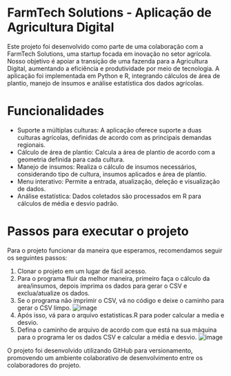 # FarmTech Solutions - Aplicação de Agricultura Digital
Este projeto foi desenvolvido como parte de uma colaboração com a FarmTech Solutions, uma startup focada em inovação no setor agrícola. Nosso objetivo é apoiar a transição de uma fazenda para a Agricultura Digital, aumentando a eficiência e produtividade por meio de tecnologia. A aplicação foi implementada em Python e R, integrando cálculos de área de plantio, manejo de insumos e análise estatística dos dados agrícolas.

# Funcionalidades
- Suporte a múltiplas culturas: A aplicação oferece suporte a duas culturas agrícolas, definidas de acordo com as principais demandas regionais.
- Cálculo de área de plantio: Calcula a área de plantio de acordo com a geometria definida para cada cultura.
- Manejo de insumos: Realiza o cálculo de insumos necessários, considerando tipo de cultura, insumos aplicados e área de plantio.
- Menu interativo: Permite a entrada, atualização, deleção e visualização de dados.
- Análise estatística: Dados coletados são processados em R para cálculos de média e desvio padrão.

# Passos para executar o projeto
Para o projeto funcionar da maneira que esperamos, recomendamos seguir os seguintes passos:

1. Clonar o projeto em um lugar de fácil acesso.
2. Para o programa fluir da melhor maneira, primeiro faça o cálculo da area/insumos, depois imprima os dados para gerar o CSV e exclua/atualize os dados.
3. Se o programa não imprimir o CSV, vá no código e deixe o caminho para gerar o CSV limpo.
![image](https://github.com/user-attachments/assets/c84dfd7a-04c3-4b99-8e0c-d2e716b35f5a)
4. Após isso, vá para o arquivo estatisticas.R para poder calcular a media e desvio.
5. Defina o caminho de arquivo de acordo com que está na sua máquina para o programa ler os dados CSV e calcular a média e desvio.
![image](https://github.com/user-attachments/assets/47076878-38f1-4037-ae3b-378dbb48d7b4)
 

O projeto foi desenvolvido utilizando GitHub para versionamento, promovendo um ambiente colaborativo de desenvolvimento entre os colaboradores do projeto.
